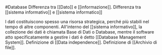 #Database 
Differenza tra [[Dato]] e [[informazione]].
Differenza tra [[sistema informativo]] e [[sistema informatico]]

I dati costituiscono spesso una risorsa strategica, perché più stabili nel tempo di altre componenti.
All'interno del [[sistema informativo]], la collezione dei dati è chiamata Base di Dati o Database, mentre il software atto specificatamente a gestire i dati è detto [[Database Management System]].
Definizione di [[Data independence]].
Definizione di [[Archivio di file]].


